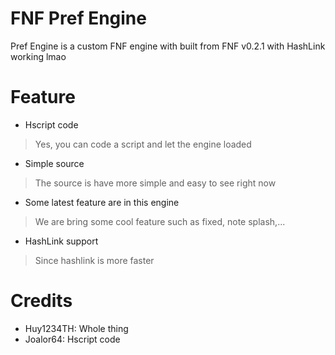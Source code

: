# FNF Pref Engine
Pref Engine is a custom FNF engine with built from FNF v0.2.1 with HashLink working lmao

# Feature
- Hscript code
> Yes, you can code a script and let the engine loaded
- Simple source
> The source is have more simple and easy to see right now
- Some latest feature are in this engine
> We are bring some cool feature such as fixed, note splash,...
- HashLink support
> Since hashlink is more faster

# Credits
- Huy1234TH: Whole thing
- Joalor64: Hscript code